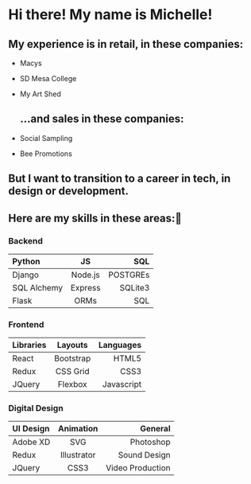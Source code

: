 
# Hi there! My name is Michelle! 


  ## My experience is in retail, in these companies:
  * Macys
  * SD Mesa College
  * My Art Shed
  
    ## ...and sales in these companies:
  * Social Sampling
  * Bee Promotions


  ## But I want to transition to a career in tech, in design or development.
  ## Here are my skills in these areas:👋
  
  ### Backend
  | Python               | JS            |   SQL       |
  | :------------------- | :----------:  | ----------: |
  | Django                | Node.js      |  POSTGREs   |
  | SQL Alchemy           | Express      | SQLite3     |
  | Flask                 | ORMs         | SQL         |
  
  
  
  ### Frontend
  | Libraries            | Layouts       |   Languages |
  | :------------------- | :----------:  | ----------: |
  | React                 | Bootstrap    |  HTML5      |
  | Redux                 | CSS Grid     |  CSS3       |
  | JQuery                | Flexbox      | Javascript  |


  ### Digital Design
  | UI Design            | Animation     |   General   |
  | :------------------- | :----------:  | ----------: |
  | Adobe XD              | SVG          |  Photoshop  |
  | Redux                | Illustrator   |  Sound Design     |
  | JQuery               | CSS3          | Video Production  |

  

